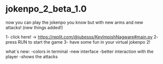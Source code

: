 # jokenpo_2_beta_1.0
  now you can play the jokenpo you know but with new arms and new attacks!  (new things added!)
  
 1- click here! -> https://replit.com/@jubesss/KeyImpishNagware#main.py
 2- press RUN to start the game
 3- have some fun in your virtual jokenpo 2!
  
  
  
   what´s new: 
  -colors in terminal
  -new interface
  -better interaction with the player
  -shows the attacks

